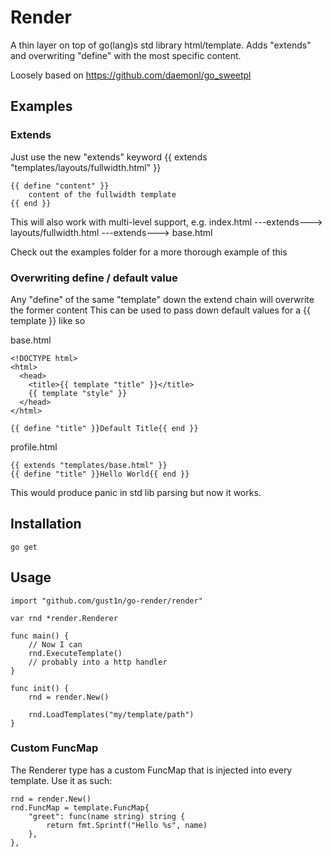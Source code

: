Render
========

A thin layer on top of go(lang)s std library html/template.
Adds "extends" and overwriting "define" with the most specific content.

Loosely based on https://github.com/daemonl/go_sweetpl

## Examples

### Extends
Just use the new "extends" keyword
	{{ extends "templates/layouts/fullwidth.html" }}

	{{ define "content" }}
	    content of the fullwidth template
	{{ end }}

This will also work with multi-level support, e.g. 
index.html ---extends---> layouts/fullwidth.html ---extends---> base.html

Check out the examples folder for a more thorough example of this

### Overwriting define / default value
Any "define" of the same "template" down the extend chain will overwrite the former content
This can be used to pass down default values for a {{ template }} like so

base.html

    <!DOCTYPE html>
	<html>
	  <head>
	    <title>{{ template "title" }}</title>
	    {{ template "style" }}
	  </head>
	</html>

	{{ define "title" }}Default Title{{ end }}

profile.html

    {{ extends "templates/base.html" }}
    {{ define "title" }}Hello World{{ end }}

This would produce panic in std lib parsing but now it works.

## Installation
```go get ```

## Usage
    import "github.com/gust1n/go-render/render"

    var rnd *render.Renderer

    func main() {
    	// Now I can
    	rnd.ExecuteTemplate()
    	// probably into a http handler
    }

    func init() {
    	rnd = render.New()

		rnd.LoadTemplates("my/template/path")
    }

### Custom FuncMap
The Renderer type has a custom FuncMap that is injected into every template. Use it as such:

	rnd = render.New()
	rnd.FuncMap = template.FuncMap{
        "greet": func(name string) string {
            return fmt.Sprintf("Hello %s", name)
        },
    },